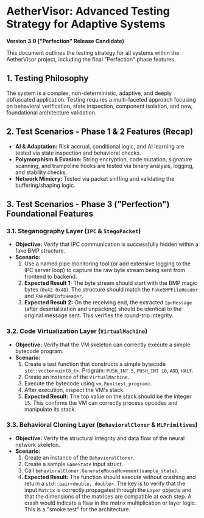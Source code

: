 # AetherVisor: Advanced Testing Strategy for Adaptive Systems
**Version 3.0 ("Perfection" Release Candidate)**

This document outlines the testing strategy for all systems within the AetherVisor project, including the final "Perfection" phase features.

## 1. Testing Philosophy

The system is a complex, non-deterministic, adaptive, and deeply obfuscated application. Testing requires a multi-faceted approach focusing on behavioral verification, state inspection, component isolation, and now, foundational architecture validation.

## 2. Test Scenarios - Phase 1 & 2 Features (Recap)

- **AI & Adaptation:** Risk accrual, conditional logic, and AI learning are tested via state inspection and behavioral checks.
- **Polymorphism & Evasion:** String encryption, code mutation, signature scanning, and trampoline hooks are tested via binary analysis, logging, and stability checks.
- **Network Mimicry:** Tested via packet sniffing and validating the buffering/shaping logic.

## 3. Test Scenarios - Phase 3 ("Perfection") Foundational Features

### 3.1. Steganography Layer (`IPC` & `StegoPacket`)
- **Objective:** Verify that IPC communication is successfully hidden within a fake BMP structure.
- **Scenario:**
    1. Use a named pipe monitoring tool (or add extensive logging to the IPC server loop) to capture the raw byte stream being sent from frontend to backend.
    2. **Expected Result 1:** The byte stream should start with the BMP magic bytes (`0x42 0x4D`). The structure should match the `FakeBMPFileHeader` and `FakeBMPInfoHeader`.
    3. **Expected Result 2:** On the receiving end, the extracted `IpcMessage` (after deserialization and unpacking) should be identical to the original message sent. This verifies the round-trip integrity.

### 3.2. Code Virtualization Layer (`VirtualMachine`)
- **Objective:** Verify that the VM skeleton can correctly execute a simple bytecode program.
- **Scenario:**
    1. Create a test function that constructs a simple bytecode `std::vector<uint8_t>`. Program: `PUSH_INT 5`, `PUSH_INT 10`, `ADD`, `HALT`.
    2. Create an instance of the `VirtualMachine`.
    3. Execute the bytecode using `vm.Run(test_program)`.
    4. After execution, inspect the VM's stack.
    5. **Expected Result:** The top value on the stack should be the integer `15`. This confirms the VM can correctly process opcodes and manipulate its stack.

### 3.3. Behavioral Cloning Layer (`BehavioralCloner` & `MLPrimitives`)
- **Objective:** Verify the structural integrity and data flow of the neural network skeleton.
- **Scenario:**
    1. Create an instance of the `BehavioralCloner`.
    2. Create a sample `GameState` input struct.
    3. Call `behavioralCloner.GenerateMouseMovement(sample_state)`.
    4. **Expected Result:** The function should execute without crashing and return a `std::pair<double, double>`. The key is to verify that the input `Matrix` is correctly propagated through the `Layer` objects and that the dimensions of the matrices are compatible at each step. A crash would indicate a flaw in the matrix multiplication or layer logic. This is a "smoke test" for the architecture.
